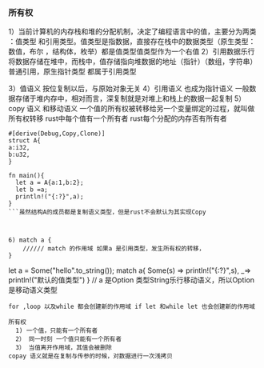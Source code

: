 ### 所有权
1）当前计算机的内存栈和堆的分配机制，决定了编程语言中的值，主要分为两类 ：值类型 和引用类型。值类型是指数据，直接存在栈中的数据类型（原生类型：数值，布尔
，结构体，枚举）都是值类型值类型作为一个右值
2）引用数据乐行将数据存储在堆中，而栈中，值存储指向堆数据的地址（指针）（数组，字符串）普通引用，原生指针类型 都属于引用类型

3）值语义 按位复制以后，与原始对象无关
4）引用语义 也成为指针语义 一般数据存储于堆内存中，相对而言，深复制就是对堆上和栈上的数据一起复制
5）copy 语义 和移动语义   一个值的所有权被转移给另一个变量绑定的过程，就叫做所有权转移 rust中每个值有一个所有者 rust每个分配的内存否有所有者

```
#[derive(Debug,Copy,Clone)]
struct A{
a:i32,
b:u32,
}

fn main(){
  let a = A{a:1,b:2};
  let b =a;
  println!("{:?}",a);
}
```虽然结构A的成员都是复制语义类型，但是rust不会默认为其实现Copy



6) match a {
    ////// match 的作用域 如果a 是引用类型，发生所有权的转移，
}
```
let a  = Some("hello".to_string()); 
match a{
  Some(s) => println!("{:?}",s),
  _=> println!("默认的值类型")
} 
// a 是Option<String> 类型String乐行移动语义，所以Option<String>是移动语义类型

```
for ,loop 以及while 都会创建新的作用域 if let 和while let 也会创建新的作用域

所有权
  1) 一个值，只能有一个所有者
  2） 同一时刻 一个值只能有一个所有者
  3） 当值离开作用域，其值会被删除
copay 语义就是在复制与传参的时候，对数据进行一次浅拷贝
  
  

